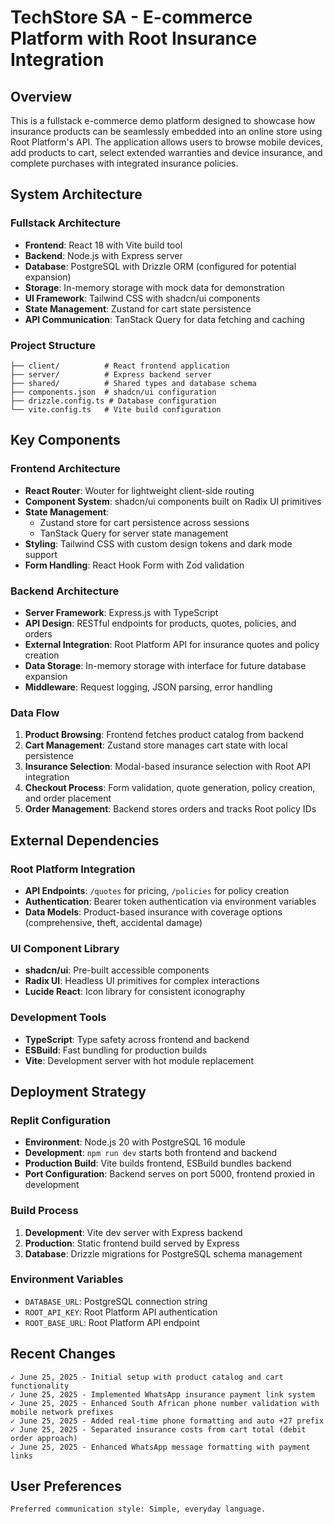 # TechStore SA - E-commerce Platform with Root Insurance Integration

## Overview

This is a fullstack e-commerce demo platform designed to showcase how insurance products can be seamlessly embedded into an online store using Root Platform's API. The application allows users to browse mobile devices, add products to cart, select extended warranties and device insurance, and complete purchases with integrated insurance policies.

## System Architecture

### Fullstack Architecture
- **Frontend**: React 18 with Vite build tool
- **Backend**: Node.js with Express server
- **Database**: PostgreSQL with Drizzle ORM (configured for potential expansion)
- **Storage**: In-memory storage with mock data for demonstration
- **UI Framework**: Tailwind CSS with shadcn/ui components
- **State Management**: Zustand for cart state persistence
- **API Communication**: TanStack Query for data fetching and caching

### Project Structure
```
├── client/          # React frontend application
├── server/          # Express backend server
├── shared/          # Shared types and database schema
├── components.json  # shadcn/ui configuration
├── drizzle.config.ts # Database configuration
└── vite.config.ts   # Vite build configuration
```

## Key Components

### Frontend Architecture
- **React Router**: Wouter for lightweight client-side routing
- **Component System**: shadcn/ui components built on Radix UI primitives
- **State Management**: 
  - Zustand store for cart persistence across sessions
  - TanStack Query for server state management
- **Styling**: Tailwind CSS with custom design tokens and dark mode support
- **Form Handling**: React Hook Form with Zod validation

### Backend Architecture
- **Server Framework**: Express.js with TypeScript
- **API Design**: RESTful endpoints for products, quotes, policies, and orders
- **External Integration**: Root Platform API for insurance quotes and policy creation
- **Data Storage**: In-memory storage with interface for future database expansion
- **Middleware**: Request logging, JSON parsing, error handling

### Data Flow
1. **Product Browsing**: Frontend fetches product catalog from backend
2. **Cart Management**: Zustand store manages cart state with local persistence
3. **Insurance Selection**: Modal-based insurance selection with Root API integration
4. **Checkout Process**: Form validation, quote generation, policy creation, and order placement
5. **Order Management**: Backend stores orders and tracks Root policy IDs

## External Dependencies

### Root Platform Integration
- **API Endpoints**: `/quotes` for pricing, `/policies` for policy creation
- **Authentication**: Bearer token authentication via environment variables
- **Data Models**: Product-based insurance with coverage options (comprehensive, theft, accidental damage)

### UI Component Library
- **shadcn/ui**: Pre-built accessible components
- **Radix UI**: Headless UI primitives for complex interactions
- **Lucide React**: Icon library for consistent iconography

### Development Tools
- **TypeScript**: Type safety across frontend and backend
- **ESBuild**: Fast bundling for production builds
- **Vite**: Development server with hot module replacement

## Deployment Strategy

### Replit Configuration
- **Environment**: Node.js 20 with PostgreSQL 16 module
- **Development**: `npm run dev` starts both frontend and backend
- **Production Build**: Vite builds frontend, ESBuild bundles backend
- **Port Configuration**: Backend serves on port 5000, frontend proxied in development

### Build Process
1. **Development**: Vite dev server with Express backend
2. **Production**: Static frontend build served by Express
3. **Database**: Drizzle migrations for PostgreSQL schema management

### Environment Variables
- `DATABASE_URL`: PostgreSQL connection string
- `ROOT_API_KEY`: Root Platform API authentication
- `ROOT_BASE_URL`: Root Platform API endpoint

## Recent Changes
```
✓ June 25, 2025 - Initial setup with product catalog and cart functionality
✓ June 25, 2025 - Implemented WhatsApp insurance payment link system
✓ June 25, 2025 - Enhanced South African phone number validation with mobile network prefixes
✓ June 25, 2025 - Added real-time phone formatting and auto +27 prefix
✓ June 25, 2025 - Separated insurance costs from cart total (debit order approach)
✓ June 25, 2025 - Enhanced WhatsApp message formatting with payment links
```

## User Preferences
```
Preferred communication style: Simple, everyday language.
```